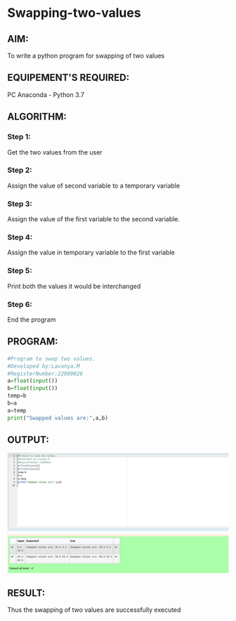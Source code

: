 # Swapping-two-values

## AIM:

To write a python program for swapping of two values

## EQUIPEMENT'S REQUIRED: 
PC
Anaconda - Python 3.7

## ALGORITHM: 

### Step 1:
Get the two values from the user
### Step 2: 
Assign the value of second variable to a temporary variable 
### Step 3: 
Assign the value of the first variable to the second variable.
### Step 4:  
Assign the value in temporary variable to the first variable
### Step 5: 
Print both the values it would be interchanged
### Step 6: 
End the program

## PROGRAM:
```python
#Program to swap two values.
#Developed by:Lavanya.M
#RegisterNumber:22009026
a=float(input())
b=float(input())
temp=b
b=a
a=temp
print("Swapped values are:",a,b)
```
## OUTPUT:
![](./swapped%20variables.png)



## RESULT:
Thus the swapping of two values are successfully executed



